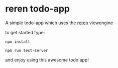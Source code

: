 # reren todo-app
A simple todo-app which uses the [reren](https://github.com/rvdkooy/reren) viewengine

to get started type:

```
npm install

npm run test-server
```

and enjoy using this awesome todo app!